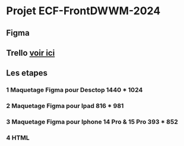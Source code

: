 # Projet ECF-FrontDWWM-2024

## Figma

## Trello [voir ici](https://trello.com/b/Y8B1iAkv/conduite-de-projet)

## Les etapes

### 1 Maquetage Figma pour Desctop 1440 * 1024

### 2 Maquetage Figma pour Ipad 816 * 981

### 3 Maquetage Figma pour Iphone 14 Pro & 15 Pro 393 * 852

### 4 HTML
